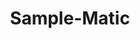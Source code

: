 ---
layout: default
categories: ['Arduino','3D Printing','Arduino']
title: Sample-Matic
authors: WG Bircher, <a href="https://sjkimlab.github.io/members/">Ethan Muchnik</a>
thing: An automatic 25 vial liquid sample collector for <a href="https://en.wikipedia.org/wiki/Beta-galactosidase#Applications">Miller</a> or <a href="https://en.wikipedia.org/wiki/Fluorescence_in_situ_hybridization">FISH assays</a>, built for a friend in the <a href="https://sjkimlab.github.io/">Kim Biophysics lab</a> at the <a href="https://illinois.edu">University of Illinois</a>
year: 2021
award: 
doi: http://dx.doi.org/XX.XXX/
---
